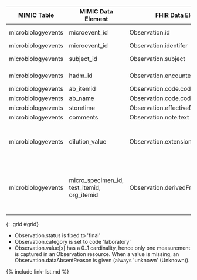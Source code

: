 |MIMIC Table|MIMIC Data Element|FHIR Data Element|FHIR Profile|Notes|
|---|---|---|---|---|
|microbiologyevents|microevent_id|Observation.id|[MimicObservationMicroSusc]|Convert to UUID5|
|microbiologyevents|microevent_id|Observation.identifer|[MimicObservationMicroSusc]||
|microbiologyevents|subject_id|Observation.subject|[MimicObservationMicroSusc]|Convert to UUID5|
|microbiologyevents|hadm_id|Observation.encounter|[MimicObservationMicroSusc]|Convert to UUID5|
|microbiologyevents|ab_itemid|Observation.code.coding.code|[MimicObservationMicroSusc]||
|microbiologyevents|ab_name|Observation.code.coding.display|[MimicObservationMicroSusc]||
|microbiologyevents|storetime|Observation.effectiveDateTime|[MimicObservationMicroSusc]||
|microbiologyevents|comments|Observation.note.text|[MimicObservationMicroSusc]||
|microbiologyevents|dilution_value|Observation.extension:dilution_details|[MimicObservationMicroSusc]|Set dilution value to custom extension dilution_details|
|microbiologyevents|micro_specimen_id, test_itemid, org_itemid|Observation.derivedFrom|[MimicObservationMicroSusc]|Reference back to parent Observation. Concat elements and convert to UUID5|

{: .grid #grid}

* Observation.status is fixed to 'final'
* Observation.category is set to code 'laboratory'
* Observation.value[x] has a 0..1 cardinality, hence only one measurement is captured in an Observation resource. When a value is missing, an Observation.dataAbsentReason is given (always 'unknown' (Unknown)).

{% include link-list.md %}
